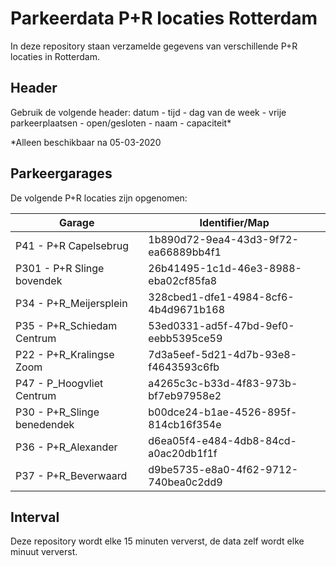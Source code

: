 # Parkeerdata P+R locaties Rotterdam

In deze repository staan verzamelde gegevens van verschillende P+R locaties in Rotterdam.

## Header

Gebruik de volgende header:
datum - tijd - dag van de week - vrije parkeerplaatsen - open/gesloten - naam - capaciteit*

*Alleen beschikbaar na 05-03-2020

## Parkeergarages
De volgende P+R locaties zijn opgenomen:

| Garage  | Identifier/Map |
|-----------------------------|--------------------------------------|
| P41 - P+R Capelsebrug | 1b890d72-9ea4-43d3-9f72-ea66889bb4f1 |
| P301 - P+R Slinge bovendek | 26b41495-1c1d-46e3-8988-eba02cf85fa8 |
| P34 - P+R_Meijersplein | 328cbed1-dfe1-4984-8cf6-4b4d9671b168 |
| P35 - P+R_Schiedam Centrum | 53ed0331-ad5f-47bd-9ef0-eebb5395ce59 |
| P22 - P+R_Kralingse Zoom | 7d3a5eef-5d21-4d7b-93e8-f4643593c6fb |
| P47 - P_Hoogvliet Centrum | a4265c3c-b33d-4f83-973b-bf7eb97958e2 |
| P30 - P+R_Slinge benedendek | b00dce24-b1ae-4526-895f-814cb16f354e |
| P36 - P+R_Alexander | d6ea05f4-e484-4db8-84cd-a0ac20db1f1f |
| P37 - P+R_Beverwaard | d9be5735-e8a0-4f62-9712-740bea0c2dd9 |

## Interval
Deze repository wordt elke 15 minuten ververst, de data zelf wordt elke minuut ververst.
